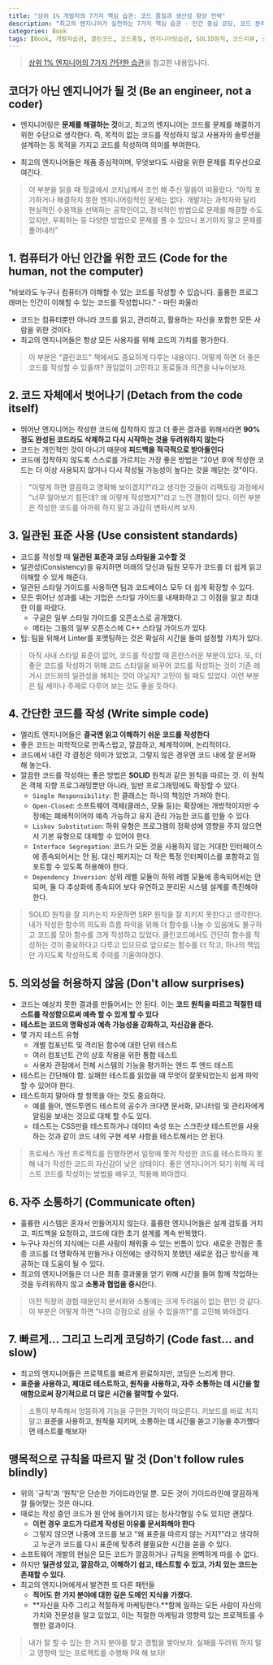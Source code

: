 ```yaml
---
title: "상위 1% 개발자의 7가지 핵심 습관: 코드 품질과 생산성 향상 전략"
description: "최고의 엔지니어가 실천하는 7가지 핵심 습관 - 인간 중심 코딩, 코드 분리, 일관된 표준 적용, 단순한 코드 작성, 예측 가능한 결과물, 효과적인 소통, 균형 잡힌 개발 속도에 대한 실용적 가이드"
categories: Book
tags: [Book, 개발자습관, 클린코드, 코드품질, 엔지니어링습관, SOLID원칙, 코드리뷰, 소프트웨어개발, 테스트코드]
---
```



> [상위 1% 엔지니어의 7가지 간단한 습관](https://news.hada.io/topic?id=11362)을 참고한 내용입니다.


##  코더가 아닌 엔지니어가 될 것 (Be an engineer, not a coder)

- 엔지니어링은 **문제를 해결하는 것**이고, 최고의 엔지니어는 코드를 문제를 해결하기 위한 수단으로 생각한다. 즉, 목적이 없는 코드를 작성하지 않고 사용자의 솔루션을 설계하는 등 목적을 가지고 코드를 작성하여 의미를 부여한다.

- 최고의 엔지니어들은 제품 중심적이며, 무엇보다도 사람을 위한 문제를 최우선으로 여긴다.

>  이 부분을 읽을 때 정글에서 코치님께서 조언 해 주신 말씀이 떠올랐다.
>“아직 포기하거나 해결하지 못한 엔지니어링적인 문제는 없다. 개발자는 과학자와 달리 현실적인 수용책을 선택하는 공학인이고, 정석적인 방법으로 문제를 해결할 수도 있지만, 우회하는 등 다양한 방법으로 문제를 풀 수 있으니 포기하지 말고 문제를 풀어내라”

## 1. 컴퓨터가 아닌 인간을 위한 코드 (Code for the human, not the computer)

"바보라도 누구나 컴퓨터가 이해할 수 있는 코드를 작성할 수 있습니다. 훌륭한 프로그래머는 인간이 이해할 수 있는 코드를 작성합니다." - 마틴 파울러

- 코드는 컴퓨터뿐만 아니라 코드를 읽고, 관리하고, 활용하는 자신을 포함한 모든 사람을 위한 것이다.
- 최고의 엔지니어들은 항상 모든 사용자를 위해 코드의 가치를 평가한다.

> 이 부분은 "클린코드" 책에서도 중요하게 다루는 내용이다. 어떻게 하면 더 좋은 코드를 작성할 수 있을까? 끊임없이 고민하고 동료들과 의견을 나누어보자.

## 2. 코드 자체에서 벗어나기 (Detach from the code itself)

- 뛰어난 엔지니어는 작성한 코드에 집착하지 않고 더 좋은 결과를 위해서라면 **90% 정도 완성된 코드라도 삭제하고 다시 시작하는 것을 두려워하지 않는다**
- 코드는 개인적인 것이 아니기 때문에 **피드백을 적극적으로 받아들인다**
- 코드에 집착하지 않도록 스스로를 가르치는 가장 좋은 방법은 "20년 후에 작성한 코드는 더 이상 사용되지 않거나 다시 작성될 가능성이 높다는 것을 깨닫는 것"이다.

>    "이렇게 하면 깔끔하고 명확해 보이겠지?"라고 생각한 것들이 리팩토링 과정에서 "너무 알아보기 힘든데? 왜 이렇게 작성했지?"라고 느낀 경험이 있다. 이런 부분은 작성한 코드를 아까워 하지 말고 과감히 변화시켜 보자.

## 3. 일관된 표준 사용 (Use consistent standards)

- 코드를 작성할 때 **일관된 표준과 코딩 스타일을 고수할 것**
- 일관성(Consistency)을 유지하면 미래의 당신과 팀원 모두가 코드를 더 쉽게 읽고 이해할 수 있게 해준다.
- 일관된 스타일 가이드를 사용하면 팀과 코드베이스 모두 더 쉽게 확장할 수 있다.
- 모든 뛰어난 성과를 내는 기업은 스타일 가이드를 내재화하고 그 이점을 알고 최대한 이를 따랐다.
    - 구글은 일부 스타일 가이드를 오픈소스로 공개했다.
    - 메타는 그들의 일부 오픈소스에 C++ 스타일 가이드가 있다.
- 팁: 팀을 위해서 Linter를 포맷팅하는 것은 확실히 시간을 들여 설정할 가치가 있다.

> 아직 사내 스타일 표준이 없어, 코드를 작성할 때 혼란스러운 부분이 있다. 또, 더 좋은 코드를 작성하기 위해 코드 스타일을 바꾸어 코드를 작성하는 것이 기존 레거시 코드와의 일관성을 해치는 것이 아닐지? 고민이 될 때도 있었다. 이런 부분은 팀 세미나 주제로 다루어 보는 것도 좋을 듯하다.

## 4. 간단한 코드를 작성 (Write simple code)

- 엘리트 엔지니어들은 **결국엔 읽고 이해하기 쉬운 코드를 작성한다**
- 좋은 코드는 미학적으로 만족스럽고, 깔끔하고, 체계적이며, 논리적이다.
- 코드에서 내린 각 결정은 의미가 있었고, 그렇지 않은 경우엔 코드 내에 잘 문서화 해 놓는다.
- 깔끔한 코드를 작성하는 좋은 방법은 **SOLID** 원칙과 같은 원칙을 따르는 것. 이 원칙은 객체 지향 프로그래밍뿐만 아니라, 일반 프로그래밍에도 확장할 수 있다.
    - `Single Responsibility`: 한 클래스는 하나의 책임만 가져야 한다.
    - `Open-Closed`: 소프트웨어 객체(클래스, 모듈 등)는 확장에는 개방적이지만 수정에는 폐쇄적이어야 예측 가능하고 유지 관리 가능한 코드를 만들 수 있다.
    - `Liskov Substitution`: 하위 유형은 프로그램의 정확성에 영향을 주지 않으면서 기본 유형으로 대체할 수 있어야 한다.
    - `Interface Segregation`: 코드가 모든 것을 사용하지 않는 거대한 인터페이스에 종속되어서는 안 됨. 대신 패키지는 더 작은 특정 인터페이스를 포함하고 임포트할 수 있도록 허용해야 한다.
    - `Dependency Inversion`: 상위 레벨 모듈이 하위 레벨 모듈에 종속되어서는 안 되며, 둘 다 추상화에 종속되어 보다 유연하고 분리된 시스템 설계를 촉진해야 한다.

>  SOLID 원칙을 잘 지키는지 자문하면 SRP 원칙을 잘 지키지 못한다고 생각한다. 내가 작성한 함수의 의도와 흐름 파악을 위해 더 함수를 나눌 수 있음에도 불구하고 코드를 모아 함수를 크게 작성하고 있었다. 클린코드에서도 간단히 함수를 작성하는 것이 중요하다고 다루고 있으므로 앞으로는 함수를 더 작고, 하나의 책임만 가지도록 작성하도록 주의를 기울여야겠다.


## 5. 의외성을 허용하지 않음 (Don't allow surprises)

- 코드는 예상치 못한 결과를 만들어서는 안 된다. 이는 **코드 원칙을 따르고 적절한 테스트를 작성함으로써 예측 할 수 있게 할 수 있다**
- **테스트는 코드의 명확성과 예측 가능성을 강화하고, 자신감을 준다.**
- 몇 가지 테스트 유형
    - 개별 컴포넌트 및 격리된 함수에 대한 단위 테스트
    - 여러 컴포넌트 간의 상호 작용을 위한 통합 테스트
    - 사용자 관점에서 전체 시스템의 기능을 평가하는 엔드 투 엔드 테스트
- 테스트는 간단해야 함. 실패한 테스트를 읽었을 때 무엇이 잘못되었는지 쉽게 파악할 수 있어야 한다.
- 테스트하지 말아야 할 항목을 아는 것도 중요하다.
    - 예를 들어, 엔드투엔드 테스트의 공수가 크다면 문서화, 모니터링 및 관리자에게 알림을 보내는 것으로 대체 할 수도 있다.
    - 테스트는 CSS만을 테스트하거나 데이터 속성 또는 스크린샷 테스트만을 사용하는 것과 같이 코드 내의 구현 세부 사항을 테스트해서는 안 된다.

> 프로세스 개선 프로젝트를 진행하면서 일정에 쫓겨 작성한 코드를 테스트하지 못해 내가 작성한 코드의 자신감이 낮은 상태이다. 좋은 엔지니어가 되기 위해 꼭 테스트 코드를 작성하는 방법을 배우고, 적용해 봐야겠다.

## 6. 자주 소통하기 (Communicate often)

- 훌륭한 시스템은 혼자서 만들어지지 않는다. 훌륭한 엔지니어들은 설계 검토를 거치고, 피드백을 요청하고, 코드에 대한 초기 설계를 계속 반복했다.
- 누구나 자신의 지식에는 다른 사람이 채워줄 수 있는 빈틈이 있다. 새로운 관점은 종종 코드를 더 명확하게 만들거나 이전에는 생각하지 못했던 새로운 접근 방식을 제공하는 데 도움이 될 수 있다.
- 최고의 엔지니어들은 더 나은 최종 결과물을 얻기 위해 시간을 들여 함께 작업하는 것을 두려워하지 않고 **소통과 협업을 중시**한다.

> 이전 직장의 경험 때문인지 문서화와 소통에는 크게 두려움이 없는 편인 것 같다. 이 부분은 어떻게 하면 "나의 강점으로 삼을 수 있을까?"를 고민해 봐야겠다.

## 7. 빠르게... 그리고 느리게 코딩하기 (Code fast… and slow)

- 최고의 엔지니어들은 프로젝트를 빠르게 완료하지만, 코딩은 느리게 한다.
- **표준을 사용하고, 제대로 테스트하고, 원칙을 사용하고, 자주 소통하는 데 시간을 할애함으로써 장기적으로 더 많은 시간을 절약할 수 있다.**

> 소통이 부족해서 엉뚱하게 기능을 구현한 기억이 떠오른다. 키보드를 바로 치지 말고 **표준을 사용하고, 원칙을 지키며, 소통하는 데 시간을 쏟고 기능을 추가했다면 테스트를 해보자!**

## 맹목적으로 규칙을 따르지 말 것 (Don't follow rules blindly)

- 위의 '규칙'과 '원칙'은 단순한 가이드라인일 뿐. 모든 것이 가이드라인에 깔끔하게 잘 들어맞는 것은 아니다.
- 때로는 작성 중인 코드가 원 안에 들어가지 않는 정사각형일 수도 있지만 괜찮다.
    - **이런 경우 코드가 다르게 작성된 이유를 문서화해야 한다**
    - 그렇지 않으면 나중에 코드를 보고 "왜 표준을 따르지 않는 거지?"라고 생각하고 누군가 코드를 다시 표준에 맞추려 불필요한 시간을 쏟을 수 있다.
- 소프트웨어 개발의 현실은 모든 코드가 깔끔하거나 규칙을 완벽하게 따를 수 없다.
- 하지만 **일관성 있고, 깔끔하고, 이해하기 쉽고, 테스트할 수 있고, 가치 있는 코드는 존재할 수 있다.**
- 최고의 엔지니어에게서 발견한 또 다른 패턴들
    - **적어도 한 가지 분야에 대한 깊은 도메인 지식을 가졌다.**
    - **자신을 자주 그리고 적절하게 마케팅한다.**함께 일하는 모든 사람이 자신의 가치와 전문성을 알고 있었고, 이는 적절한 마케팅과 영향력 있는 프로젝트를 수행한 결과이다.

> 내가 잘 할 수 있는 한 가지 분야를 찾고 경험을 쌓아보자.
> 실패를 두려워 하지 말고 영향력 있는 프로젝트를 수행해 PR 해 보자!